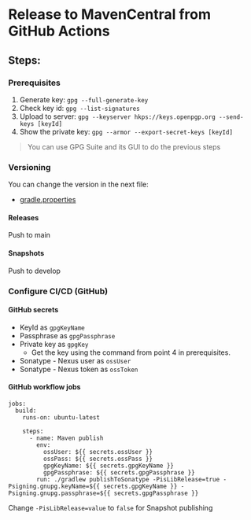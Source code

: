 # Release to MavenCentral from GitHub Actions

## Steps:

### Prerequisites

  1. Generate key: `gpg --full-generate-key`
  2. Check key id: `gpg --list-signatures`
  3. Upload to server: `gpg --keyserver hkps://keys.openpgp.org --send-keys [keyId]`
  4. Show the private key: `gpg --armor --export-secret-keys [keyId]`

> You can use GPG Suite and its GUI to do the previous steps

### Versioning

You can change the version in the next file:

- [gradle.properties](/gradle.properties)

#### Releases

Push to main

#### Snapshots

Push to develop

### Configure CI/CD (GitHub)

#### GitHub secrets

  - KeyId as `gpgKeyName`
  - Passphrase as `gpgPassphrase`
  - Private key as `gpgKey`
    - Get the key using the command from point 4 in prerequisites.
  - Sonatype - Nexus user as `ossUser`
  - Sonatype - Nexus token as `ossToken`

#### GitHub workflow jobs

```
jobs:
  build:
    runs-on: ubuntu-latest

    steps:
      - name: Maven publish
        env:
          ossUser: ${{ secrets.ossUser }}
          ossPass: ${{ secrets.ossPass }}
          gpgKeyName: ${{ secrets.gpgKeyName }}
          gpgPassphrase: ${{ secrets.gpgPassphrase }}
        run: ./gradlew publishToSonatype -PisLibRelease=true -Psigning.gnupg.keyName=${{ secrets.gpgKeyName }} -Psigning.gnupg.passphrase=${{ secrets.gpgPassphrase }}
```

Change `-PisLibRelease=value` to `false` for Snapshot publishing
